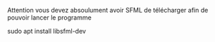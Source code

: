 Attention vous devez absoulument avoir SFML de télécharger afin de pouvoir lancer le programme

sudo apt install libsfml-dev